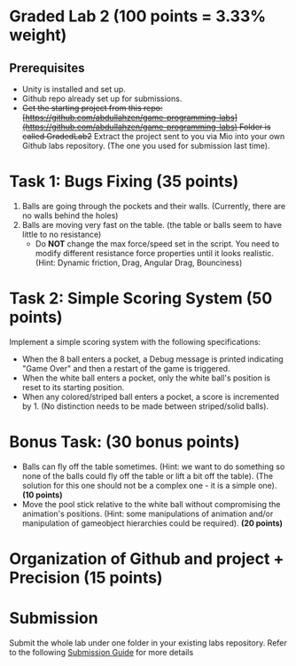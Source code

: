 # Graded Lab 2 (100 points = 3.33% weight)

## Prerequisites
* Unity is installed and set up.
* Github repo already set up for submissions.
* ~~Get the starting project from this repo: [https://github.com/abdullahzen/game-programming-labs](https://github.com/abdullahzen/game-programming-labs) Folder is called GradedLab2~~ Extract the project sent to you via Mio into your own Github labs repository. (The one you used for submission last time).

# Task 1: Bugs Fixing (35 points)
1. Balls are going through the pockets and their walls. (Currently, there are no walls behind the holes)
2. Balls are moving very fast on the table. (the table or balls seem to have little to no resistance)
    - Do **NOT** change the max force/speed set in the script. You need to modify different resistance force properties until it looks realistic. (Hint: Dynamic friction, Drag, Angular Drag, Bounciness)

# Task 2: Simple Scoring System (50 points)
Implement a simple scoring system with the following specifications:
* When the 8 ball enters a pocket, a Debug message is printed indicating "Game Over" and then a restart of the game is triggered.
* When the white ball enters a pocket, only the white ball's position is reset to its starting position.
* When any colored/striped ball enters a pocket, a score is incremented by 1. (No distinction needs to be made between striped/solid balls).

# Bonus Task: (30 bonus points)
* Balls can fly off the table sometimes. (Hint: we want to do something so none of the balls could fly off the table or lift a bit off the table). (The solution for this one should not be a complex one - it is a simple one). **(10 points)**
* Move the pool stick relative to the white ball without compromising the animation's positions. (Hint: some manipulations of animation and/or manipulation of gameobject hierarchies could be required). **(20 points)**


# Organization of Github and project + Precision (15 points)

# Submission
Submit the whole lab under one folder in your existing labs repository.
Refer to the following [Submission Guide](./submission_guide.md) for more details
